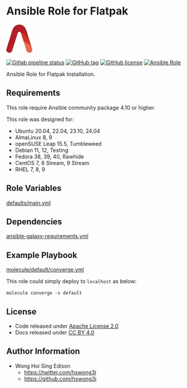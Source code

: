 # Ansible Role for Flatpak

<a href="https://alvistack.com" title="AlviStack" target="_blank"><img src="/alvistack.svg" height="75" alt="AlviStack"></a>

[![Gitlab pipeline status](https://img.shields.io/gitlab/pipeline/alvistack/ansible-role-flatpak/master)](https://gitlab.com/alvistack/ansible-role-flatpak/-/pipelines)
[![GitHub tag](https://img.shields.io/github/tag/alvistack/ansible-role-flatpak.svg)](https://github.com/alvistack/ansible-role-flatpak/tags)
[![GitHub license](https://img.shields.io/github/license/alvistack/ansible-role-flatpak.svg)](https://github.com/alvistack/ansible-role-flatpak/blob/master/LICENSE)
[![Ansible Role](https://img.shields.io/badge/galaxy-alvistack.flatpak-blue.svg)](https://galaxy.ansible.com/alvistack/flatpak)

Ansible Role for Flatpak Installation.

## Requirements

This role require Ansible community package 4.10 or higher.

This role was designed for:

-   Ubuntu 20.04, 22.04, 23.10, 24.04
-   AlmaLinux 8, 9
-   openSUSE Leap 15.5, Tumbleweed
-   Debian 11, 12, Testing
-   Fedora 38, 39, 40, Rawhide
-   CentOS 7, 8 Stream, 9 Stream
-   RHEL 7, 8, 9

## Role Variables

[defaults/main.yml](defaults/main.yml)

## Dependencies

[ansible-galaxy-requirements.yml](ansible-galaxy-requirements.yml)

## Example Playbook

[molecule/default/converge.yml](molecule/default/converge.yml)

This role could simply deploy to `localhost` as below:

    molecule converge -s default

## License

-   Code released under [Apache License 2.0](LICENSE)
-   Docs released under [CC BY 4.0](http://creativecommons.org/licenses/by/4.0/)

## Author Information

-   Wong Hoi Sing Edison
    -   <https://twitter.com/hswong3i>
    -   <https://github.com/hswong3i>
